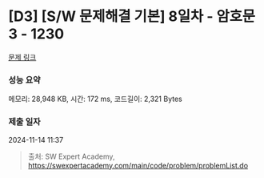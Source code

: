 # [D3] [S/W 문제해결 기본] 8일차 - 암호문3 - 1230 

[문제 링크](https://swexpertacademy.com/main/code/problem/problemDetail.do?contestProbId=AV14zIwqAHwCFAYD) 

### 성능 요약

메모리: 28,948 KB, 시간: 172 ms, 코드길이: 2,321 Bytes

### 제출 일자

2024-11-14 11:37



> 출처: SW Expert Academy, https://swexpertacademy.com/main/code/problem/problemList.do